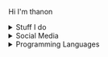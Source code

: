 Hi I'm thanon

<details>
  <summary>Stuff I do</summary>
- discord / ts3 / WhatsApp bots in Java, Typescript and JavaScript
  
- Websites in Html, JavaScript, typescript, rust and css

- Minecraft clients / servers / plugins / mods in Java
</details>

<details>
  <summary>Social Media</summary>
  
- <a href="https://g.dev/thanon">Google Developers</a>

- <a href="https://discord.gg/suKuFvWb65">Discord</a>

- <a href="https://twitch.tv/thanongaming">Twitch</a>

- <a href="https://www.youtube.com/@TTCallabout">Youtube</a>
</details>

<details>
  <summary>Programming Languages</summary>

  - Python
  - Html, Css, JavaScript
  - Java
</details>
